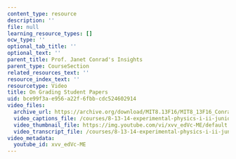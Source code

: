 ```yaml
---
content_type: resource
description: ''
file: null
learning_resource_types: []
ocw_type: ''
optional_tab_title: ''
optional_text: ''
parent_title: Prof. Janet Conrad's Insights
parent_type: CourseSection
related_resources_text: ''
resource_index_text: ''
resourcetype: Video
title: On Grading Student Papers
uid: bce99f3a-e956-a22f-6fbb-cdc524602914
video_files:
  archive_url: https://archive.org/download/MIT8.13F16/MIT8_13F16_Conrad_Grading_Student_Papers_300k.mp4
  video_captions_file: /courses/8-13-14-experimental-physics-i-ii-junior-lab-fall-2016-spring-2017/4daf91ef7fc95585a4ced3eb2f6d85a9_xvv_edVc-ME.vtt
  video_thumbnail_file: https://img.youtube.com/vi/xvv_edVc-ME/default.jpg
  video_transcript_file: /courses/8-13-14-experimental-physics-i-ii-junior-lab-fall-2016-spring-2017/9aebd1f941ee36501c6b581b990a5d9b_xvv_edVc-ME.pdf
video_metadata:
  youtube_id: xvv_edVc-ME
---
```

